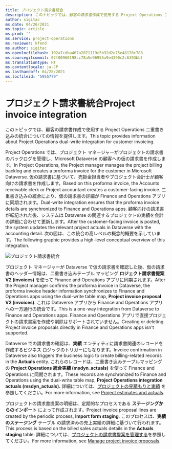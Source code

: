 ```yaml
---
title: プロジェクト請求書統合
description: このトピックでは、顧客の請求書作成で使用する Project Operations 二重書き込みの統合についての情報を提供します。
author: sigitac
ms.date: 04/26/2021
ms.topic: article
ms.prod: ''
ms.service: project-operations
ms.reviewer: kfend
ms.author: sigitac
ms.openlocfilehash: 102a7cdba467a2071119c5b32d2e75e48170c783
ms.sourcegitcommit: 02f00960198cc78a5e96955a9e4390c2c6393bbf
ms.translationtype: HT
ms.contentlocale: ja-JP
ms.lasthandoff: 04/28/2021
ms.locfileid: "5955779"
---
```

# <a name="project-invoice-integration"></a><span data-ttu-id="42a1d-103">プロジェクト請求書統合</span><span class="sxs-lookup"><span data-stu-id="42a1d-103">Project invoice integration</span></span>

<span data-ttu-id="42a1d-104">このトピックでは、顧客の請求書作成で使用する Project Operations 二重書き込みの統合についての情報を提供します。</span><span class="sxs-lookup"><span data-stu-id="42a1d-104">This topic provides information about Project Operations dual-write integration for customer invoicing.</span></span>

<span data-ttu-id="42a1d-105">Project Operations では、プロジェクト マネージャーがプロジェクトの請求書のバックログを管理し、Microsoft Dataverse の顧客への仮の請求書を作成します。</span><span class="sxs-lookup"><span data-stu-id="42a1d-105">In Project Operations, the Project manager manages the project billing backlog and creates a proforma invoice for the customer in Microsoft Dataverse.</span></span> <span data-ttu-id="42a1d-106">仮の請求書に基づいて、売掛金担当者やプロジェクト会計士が顧客向けの請求書を作成します。</span><span class="sxs-lookup"><span data-stu-id="42a1d-106">Based on this proforma invoice, the Accounts receivable clerk or Project accountant creates a customer-facing invoice.</span></span> <span data-ttu-id="42a1d-107">二重書き込みの統合により、仮の請求書の詳細が Finance and Operations アプリに同期されます。</span><span class="sxs-lookup"><span data-stu-id="42a1d-107">Dual-write integration ensures that the proforma invoice details are synchronized to Finance and Operations apps.</span></span> <span data-ttu-id="42a1d-108">顧客向けの請求書が転記された後、システムは Dataverse の関連するプロジェクトの実績を会計の詳細に合わせて更新します。</span><span class="sxs-lookup"><span data-stu-id="42a1d-108">After the customer-facing invoice is posted, the system updates the relevant project actuals in Dataverse with the accounting detail.</span></span> <span data-ttu-id="42a1d-109">次の図は、この統合の高レベルの概念的概要を示しています。</span><span class="sxs-lookup"><span data-stu-id="42a1d-109">The following graphic provides a high-level conceptual overview of this integration.</span></span>

   ![プロジェクト請求書統合](./media/DW5Invoicing.png)

<span data-ttu-id="42a1d-111">プロジェクト マネージャーが Dataverse で仮の請求書を確認した後、仮の請求書のヘッダー情報は、二重書き込みテーブル マッピング **ロジェクト請求書提案 V2 (invoices)** を使って Finance and Operations アプリに同期されます。</span><span class="sxs-lookup"><span data-stu-id="42a1d-111">After the Project manager confirms the proforma invoice in Dataverse, the proforma invoice header information synchronizes to Finance and Operations apps using the dual-write table map, **Project invoice proposal V2 (invoices)**.</span></span> <span data-ttu-id="42a1d-112">これは Dataverse アプリから Finance and Operations アプリへの一方通行の統合です。</span><span class="sxs-lookup"><span data-stu-id="42a1d-112">This is a one-way integration from Dataverse to Finance and Operations apps.</span></span> <span data-ttu-id="42a1d-113">Finance and Operations アプリで直接プロジェクトの請求書案を作成や削除はサポートされていません。</span><span class="sxs-lookup"><span data-stu-id="42a1d-113">Creating or deleting Project invoice proposals directly in Finance and Operations apps isn't supported.</span></span>

<span data-ttu-id="42a1d-114">Dataverse での請求書の確認は、**実績** エンティティに請求書関連のレコードを作成するビジネス ロジックのトリガーにもなります。</span><span class="sxs-lookup"><span data-stu-id="42a1d-114">Invoice confirmation in Dataverse also triggers the business logic to create billing-related records in the **Actuals** entity.</span></span> <span data-ttu-id="42a1d-115">これらのレコードは、二重書き込みテーブルマッピングの **Project Operations 統合実績 (msdyn\_actuals)** を使って Finance and Operations に同期されます。</span><span class="sxs-lookup"><span data-stu-id="42a1d-115">These records are synchronized to Finance and Operations using the dual-write table map, **Project Operations integration actuals (msdyn\_actuals).**</span></span> <span data-ttu-id="42a1d-116">詳細については、[プロジェクトの見積もりと実績](resource-dual-write-estimates-actuals.md) を参照してください。</span><span class="sxs-lookup"><span data-stu-id="42a1d-116">For more information, see [Project estimates and actuals](resource-dual-write-estimates-actuals.md).</span></span> 

<span data-ttu-id="42a1d-117">プロジェクトの請求書提案の明細は、定期的なプロセスである **ステージングからのインポート** によって作成されます。</span><span class="sxs-lookup"><span data-stu-id="42a1d-117">Project invoice proposal lines are created by the periodic process, **Import form staging**.</span></span> <span data-ttu-id="42a1d-118">このプロセスは、**実績のステージング** テーブル の請求済みの売上実績の詳細に基づいて行われます。</span><span class="sxs-lookup"><span data-stu-id="42a1d-118">This process is based on the billed sales actuals details in the **Actuals staging** table.</span></span> <span data-ttu-id="42a1d-119">詳細については、[プロジェクトの請求書提案を管理する](../invoicing/format-update-project-invoice-proposals.md#create-project-invoice-proposals)を参照してください。</span><span class="sxs-lookup"><span data-stu-id="42a1d-119">For more information, see [Manage project invoice proposals](../invoicing/format-update-project-invoice-proposals.md#create-project-invoice-proposals).</span></span> 
